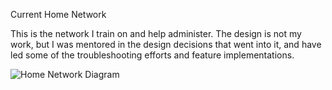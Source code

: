 Current Home Network

This is the network I train on and help administer. The design is not my work, but I was mentored in the design decisions that went into it, and have led some of the troubleshooting efforts and feature implementations. 

![Home Network Diagram](<https://cdn.rawgit.com/Valacirca3927/networking-portfolio/master/home-network-v1.1.drawio.svg>)
